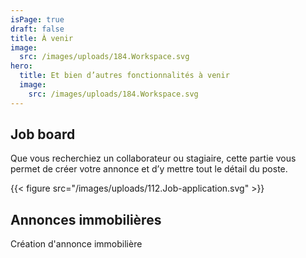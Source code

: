 ```yaml
---
isPage: true
draft: false
title: À venir
image:
  src: /images/uploads/184.Workspace.svg
hero: 
  title: Et bien d’autres fonctionnalités à venir
  image:
    src: /images/uploads/184.Workspace.svg
---
```


## Job board
Que vous recherchiez un collaborateur ou stagiaire, cette partie vous permet de créer votre annonce et d’y mettre tout le détail du poste.

{{< figure src="/images/uploads/112.Job-application.svg" >}} 


## Annonces immobilières
Création d'annonce immobilière